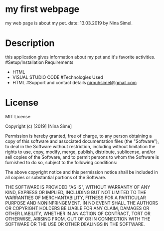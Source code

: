# my first webpage
my web page is about my pet. date: 13.03.2019 
by Nina Simel.
# Description
this application gives information about my pet and it's favorite activities.
#Setup/Installation Requirements
 * HTML
 * VISUAL STUDIO CODE
 #Technologies Used
* HTML
#Support and contact details
nirnuhsimel@gmail.com
# License

MIT License

Copyright (c) [2019] [Nina Sime]

Permission is hereby granted, free of charge, to any person obtaining a copy
of this software and associated documentation files (the "Software"), to deal
in the Software without restriction, including without limitation the rights
to use, copy, modify, merge, publish, distribute, sublicense, and/or sell
copies of the Software, and to permit persons to whom the Software is
furnished to do so, subject to the following conditions:

The above copyright notice and this permission notice shall be included in all
copies or substantial portions of the Software.

THE SOFTWARE IS PROVIDED "AS IS", WITHOUT WARRANTY OF ANY KIND, EXPRESS OR
IMPLIED, INCLUDING BUT NOT LIMITED TO THE WARRANTIES OF MERCHANTABILITY,
FITNESS FOR A PARTICULAR PURPOSE AND NONINFRINGEMENT. IN NO EVENT SHALL THE
AUTHORS OR COPYRIGHT HOLDERS BE LIABLE FOR ANY CLAIM, DAMAGES OR OTHER
LIABILITY, WHETHER IN AN ACTION OF CONTRACT, TORT OR OTHERWISE, ARISING FROM,
OUT OF OR IN CONNECTION WITH THE SOFTWARE OR THE USE OR OTHER DEALINGS IN THE
SOFTWARE.

